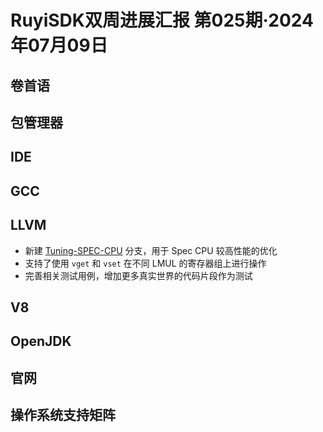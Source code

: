# RuyiSDK双周进展汇报  第025期·2024年07月09日

## 卷首语


## 包管理器


## IDE


## GCC


## LLVM

- 新建 [Tuning-SPEC-CPU](https://github.com/ruyisdk/llvm-project/tree/Tuning-SPEC-CPU) 分支，用于 Spec CPU 较高性能的优化
- 支持了使用 `vget` 和 `vset` 在不同 LMUL 的寄存器组上进行操作
- 完善相关测试用例，增加更多真实世界的代码片段作为测试


## V8


## OpenJDK


## 官网


## 操作系统支持矩阵
